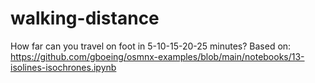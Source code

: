 # walking-distance
How far can you travel on foot in 5-10-15-20-25 minutes?
Based on: https://github.com/gboeing/osmnx-examples/blob/main/notebooks/13-isolines-isochrones.ipynb
